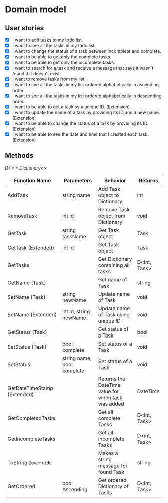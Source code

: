 # Domain model

## User stories

- [x] I want to add tasks to my todo list.
- [x] I want to see all the tasks in my todo list.
- [x] I want to change the status of a task between incomplete and complete.
- [x] I want to be able to get only the complete tasks.
- [x] I want to be able to get only the incomplete tasks.
- [x] I want to search for a task and receive a message that says it wasn't found if it doesn't exist.
- [x] I want to remove tasks from my list.
- [x] I want to see all the tasks in my list ordered alphabetically in ascending order.
- [x] I want to see all the tasks in my list ordered alphabetically in descending order.
- [x] I want to be able to get a task by a unique ID. (Extension)
- [x] I want to update the name of a task by providing its ID and a new name. (Extension)
- [x] I want to be able to change the status of a task by providing its ID. (Extension)
- [x] I want to be able to see the date and time that I created each task. (Extension)

## Methods

*D<> = Dictionary<>*

| Function Name               | Parameters                 | Behavior                                           | Returns      |
|-----------------------------|----------------------------|----------------------------------------------------|--------------|
| AddTask                     | string name                | Add Task object to Dictionary                      | int          |
| RemoveTask                  | int id                     | Remove Task object from Dictionary                 | void         |
| GetTask                     | string taskName            | Get Task object                                    | Task         |
| GetTask (Extended)          | int id                     | Get Task object                                    | Task         |
| GetTasks                    |                            | Get Dictionary containing all tasks                | D<int, Task> |   
| GetName (Task)              |                            | Get name of Task                                   | string       |
| SetName (Task)              | string newName             | Update name of Task                                | void         |
| SetName (Extended)          | int id, string newName     | Update name of Task using unique ID                | void         |
| GetStatus (Task)            |                            | Get status of a Task                               | bool         |   
| SetStatus (Task)            | bool complete              | Set status of a Task                               | void         |   
| SetStatus                   | string name, bool complete | Set status of a Task                               | void         |   
| GetDateTimeStamp (Extended) |                            | Returns the DateTime value for when task was added | DateTime     |
| GetCompletedTasks           |                            | Get all complete Tasks                             | D<int, Task> |
| GetIncompleteTasks          |                            | Get all incomplete Tasks                           | D<int, Task> |   
| ToString `@override`        |                            | Makes a string message for found Task              | string       |
| GetOrdered                  | bool Ascending             | Get ordered Dictionary of Tasks                    | D<int, Task> |

